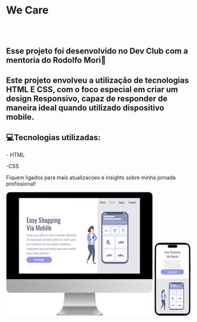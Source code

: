 <h1>We Care</h1>
<br>
<br>
<h2>Esse projeto foi desenvolvido no Dev Club com a mentoria do Rodolfo Mori🚀</a></h2>

<h2> Este projeto envolveu a utilização de tecnologias HTML E CSS, com o foco especial em criar um design Responsivo, capaz de responder de maneira ideal quando utilizado dispositivo mobile. </h2>

<h2> 💻Tecnologias utilizadas:</h2>
<p>- HTML</p>
<p>-CSS</p>

Fiquem ligados para mais atualizacoes e insights sobre minha jornada profissional!

<p float="left">

<img src="https://github.com/georgiasantos-frontend/Easy-Shopping/blob/master/img/desktop.png?raw=true" width="400">

<img src="https://github.com/georgiasantos-frontend/Easy-Shopping/blob/master/img/mobile.png?raw=true" width="100" height="200">
</p>
